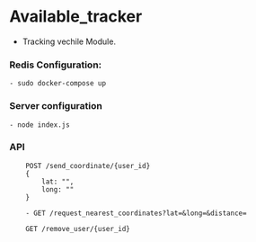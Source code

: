# Available_tracker
- Tracking vechile Module.

### Redis Configuration:
    - sudo docker-compose up

### Server configuration
    - node index.js

### API
```
    POST /send_coordinate/{user_id}
    {
        lat: "",
        long: ""
    }
```
```
    - GET /request_nearest_coordinates?lat=&long=&distance=
```
```
    GET /remove_user/{user_id}
```